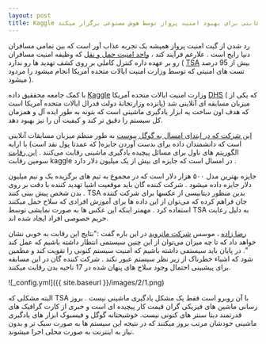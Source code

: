 ```yaml
---
layout: post
title: Kaggle رقابتی برای بهبود امنیت پرواز توسط هوش مصنوعی برگزار میکند 
---
```

 رد شدن از گیت امنیت پرواز همیشه یک تجربه عذاب آور است که بین تمامی مسافران دنیا رایج است . علارغم فرآیند کند ، [واحد امنیت حمل و نقل](https://en.wikipedia.org/wiki/Transportation_Security_Administration) که وظیفه امنیت مسافران رو بر عهده داره کنترل کاملی بر روی کشف تهدید ها رو ندارد ( [TSA]( http://www.huffingtonpost.com/2015/06/01/tsa-fails-95-percent-tests-homeland-security_n_7485558.html) بیش از 95 درصد تست های امنیتی که توسط وزارت امنیت ایالات متحده آمریکا انجام میشود را مردود میشود ).
 
 
 با کمک جامعه محققیق داده [Kaggle](https://www.kaggle.com/) وزارت امنیت ایالات متحده آمریکا   [DHS]( https://en.wikipedia.org/wiki/United_States_Department_of_Homeland_Security) (  که یکی از پانزده وزارتخانهٔ دولت فدرال ایالات متحده آمریکا است) میزبان مسابقه ای آنلاینی شد که هدف اون ساخت یه ابزار یادگیری ماشینی است که بتونه به طور ایده آل و همزمان کل سیستم را دقیق تر کند و کیفیت آن را نیز بهبود دهد.


[این شرکت که در ابتدای امسال به گوگل پیوست](https://venturebeat.com/2017/03/15/what-the-kaggle-acquisition-by-google-means-for-crowdsourcing/ ) به طور منظم میزبان مسابقات آنلاینی است که دانشمندان داده برای بدست آوردن جایزه( که عمدتا پول نقد است) با ارایه الگوریتم های ناول برای مسائل پیچیده یادگیری ماشینی رقابت می‌کنند . 
[این رقابت](https://www.kaggle.com/c/passenger-screening-algorithm-challenge#description ) سومین رقابت kaggle  در امسال است که جایزه ای بیش از یک میلیون دلار دارد .

جایزه بهترین مدل ۵۰۰ هزار دلار است که در مجموع به تیم های برگزیده یک و نیم میلیون دلار جایزه داده میشود . شرکت کننده گان باید موقعیت اشیا تهدید کننده با دقت بر روی بدن شخص پیش بینی کنند .
TSA  بدین منظور دیتابیسی از عکسها برای شرکت کننده جان فراهم کرده که می‌توان از این داده ها برای آموزش افرادی که سلاح حمل میکنند استفاده کرد . مهمتر اینکه این عکس ها به صورت نمایشی توسط TSA به دلیل رعایت حریم خصوصی افراد ایجاد شده اند.

[رضا زاده](https://en.wikipedia.org/wiki/Reza_Zadeh) ، موسس [شرکت ماتروید](https://www.matroid.com/) در این باره گفت :"نتایج این رقابت به خوبی نشان خواهد داد که تا چه میزان می‌توان از این چنین سیستمی انتظار داشته باشیم که عمل کند ".  در پایان باید سیستمی داشته باشیم که امنیت سیستم کنونی را تقویت کند و مطمین شود که اشیاء خطرناک از زیر نظر سیستم عبور نکند . شرکت کننده گان در این مسابقه برای پیشبینی احتمال وجود سلاح های پنهان شده در 17 ناحیه بدن رقابت میکنند.

![_config.yml]({{ site.baseurl }}/images/2/1.png)

البته مشکلی که TSA با آن روبرو است فقط یک مشکل یادگیری ماشینی نیست . بروز رسانی ماشین های فیزیکی گران قیمت کار پیچیده ای است و خبری از کارت گرافیک های قدرتمند دیتا سنتر های کنونی نیست. خوشبحتانه گوگل و فیسبوک ابزار های یادگیری ماشینی خودشان مرتب بروز میکنند که در نتیجه این سیستم ها به صورت سبک تر و بدون نیاز به اینترنت به صورت محلی اجرا میشوند.
